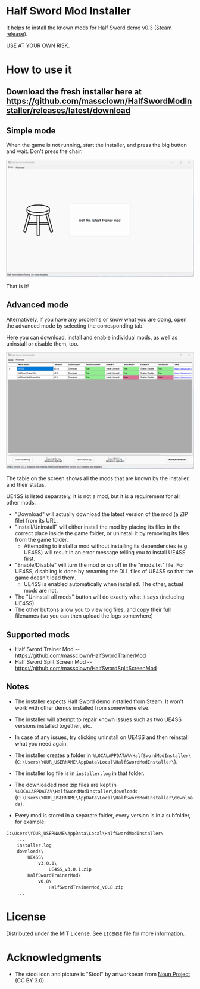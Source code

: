 # Half Sword Mod Installer

It helps to install the known mods for Half Sword demo v0.3 ([Steam release](https://store.steampowered.com/app/2397300/Half_Sword/)).

USE AT YOUR OWN RISK.

# How to use it

## Download the fresh installer here at https://github.com/massclown/HalfSwordModInstaller/releases/latest/download

## Simple mode
When the game is not running, start the installer, and press the big button and wait. Don't press the chair.

![Alt text](images/ui_basic.png?raw=true "Screenshot of installer in simple mode")

That is it!

## Advanced mode
Alternatively, if you have any problems or know what you are doing, open the advanced mode by selecting the corresponding tab.

Here you can download, install and enable individual mods, as well as uninstall or disable them, too.

![Alt text](images/ui_advanced.png?raw=true "Screenshot of installer in advanced mode")

The table on the screen shows all the mods that are known by the installer, and their status.

UE4SS is listed separately, it is not a mod, but it is a requirement for all other mods.

* "Download" will actually download the latest version of the mod (a ZIP file) from its URL.
* "Install/Uninstall" will either install the mod by placing its files in the correct place inside the game folder,
or uninstall it by removing its files from the game folder.
    * Attempting to install a mod without installing its dependencies (e.g. UE4SS) will result in an error message telling you to install UE4SS first.
* "Enable/Disable" will turn the mod or on off in the "mods.txt" file. For UE4SS, disabling is done by renaming the DLL files of UE4SS so that the game doesn't load them.
    * UE4SS is enabled automatically when installed. The other, actual mods are not.
* The "Uninstall all mods" button will do exactly what it says (including UE4SS)
* The other buttons allow you to view log files, and copy their full filenames (so you can then upload the logs somewhere)

## Supported mods
* Half Sword Trainer Mod -- https://github.com/massclown/HalfSwordTrainerMod
* Half Sword Split Screen Mod -- https://github.com/massclown/HalfSwordSplitScreenMod

## Notes

* The installer expects Half Sword demo installed from Steam. It won't work with other demos installed from somewhere else.

* The installer will attempt to repair known issues such as two UE4SS versions installed together, etc.

* In case of any issues, try clicking uninstall on UE4SS and then reinstall what you need again.

* The installer creates a folder in `%LOCALAPPDATA%\HalfSwordModInstaller\` (`C:\Users\YOUR_USERNAME\AppData\Local\HalfSwordModInstaller\`).

* The installer log file is in `installer.log` in that folder.

* The downloaded mod zip files are kept in `%LOCALAPPDATA%\HalfSwordModInstaller\downloads`
(`C:\Users\YOUR_USERNAME\AppData\Local\HalfSwordModInstaller\downloads`).

* Every mod is stored in a separate folder, every version is in a subfolder, for example:

```
C:\Users\YOUR_USERNAME\AppData\Local\HalfSwordModInstaller\
    ...
    installer.log
    downloads\
        UE4SS\
            v3.0.1\
                UE4SS_v3.0.1.zip
        HalfSwordTrainerMod\
            v0.8\
                HalfSwordTrainerMod_v0.8.zip
    ...

```


# License

Distributed under the MIT License. See `LICENSE` file for more information.

# Acknowledgments
* The stool icon and picture is "Stool" by artworkbean from [Noun Project](https://thenounproject.com/) (CC BY 3.0)